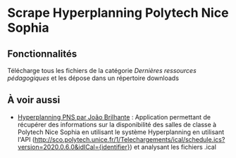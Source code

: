 # Scrape Hyperplanning Polytech Nice Sophia

## Fonctionnalités 

Télécharge tous les fichiers de la catégorie *Dernières ressources pédagogiques* et les dépose dans un répertoire downloads

## À voir aussi

- [Hyperplanning PNS par João Brilhante](https://github.com/JoaoBrlt/hyperplanning-pns) : Application permettant de récupérer des informations sur la disponibilité des salles de classe à Polytech Nice Sophia en utilisant le système Hyperplanning en utilisant l'API (http://sco.polytech.unice.fr/1/Telechargements/ical/schedule.ics?version=2020.0.6.0&idICal={identifier}) et analysant les fichiers .ical
